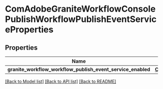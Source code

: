 # ComAdobeGraniteWorkflowConsolePublishWorkflowPublishEventServiceProperties

## Properties
Name | Type | Description | Notes
------------ | ------------- | ------------- | -------------
**granite_workflow_workflow_publish_event_service_enabled** | [**ConfigNodePropertyBoolean**](ConfigNodePropertyBoolean.md) |  | [optional] 

[[Back to Model list]](../README.md#documentation-for-models) [[Back to API list]](../README.md#documentation-for-api-endpoints) [[Back to README]](../README.md)


